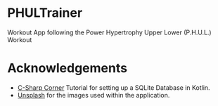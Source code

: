 # PHULTrainer
Workout App following the Power Hypertrophy Upper Lower (P.H.U.L.) Workout

# Acknowledgements
* [C-Sharp Corner](https://www.c-sharpcorner.com/article/crud-operations-in-android-sqlite-kotlin/) Tutorial for setting up a SQLite Database in Kotlin.<br/>
* [Unsplash](https://unsplash.com/) for the images used within the application.
